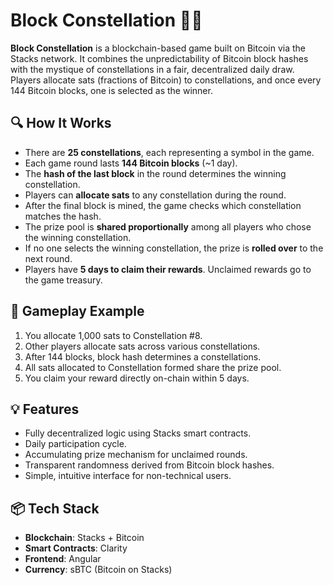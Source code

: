 # Block Constellation 🎲✨

**Block Constellation** is a blockchain-based game built on Bitcoin via the Stacks network. It combines the unpredictability of Bitcoin block hashes with the mystique of constellations in a fair, decentralized daily draw. Players allocate sats (fractions of Bitcoin) to constellations, and once every 144 Bitcoin blocks, one is selected as the winner.

## 🔍 How It Works

- There are **25 constellations**, each representing a symbol in the game.
- Each game round lasts **144 Bitcoin blocks** (~1 day).
- The **hash of the last block** in the round determines the winning constellation.
- Players can **allocate sats** to any constellation during the round.
- After the final block is mined, the game checks which constellation matches the hash.
- The prize pool is **shared proportionally** among all players who chose the winning constellation.
- If no one selects the winning constellation, the prize is **rolled over** to the next round.
- Players have **5 days to claim their rewards**. Unclaimed rewards go to the game treasury.

## 🧠 Gameplay Example

1. You allocate 1,000 sats to Constellation #8.
2. Other players allocate sats across various constellations.
3. After 144 blocks, block hash determines a constellations.
4. All sats allocated to Constellation formed share the prize pool.
5. You claim your reward directly on-chain within 5 days.

## 💡 Features

- Fully decentralized logic using Stacks smart contracts.
- Daily participation cycle.
- Accumulating prize mechanism for unclaimed rounds.
- Transparent randomness derived from Bitcoin block hashes.
- Simple, intuitive interface for non-technical users.

## 📦 Tech Stack

- **Blockchain**: Stacks + Bitcoin
- **Smart Contracts**: Clarity
- **Frontend**: Angular
- **Currency**: sBTC (Bitcoin on Stacks)

